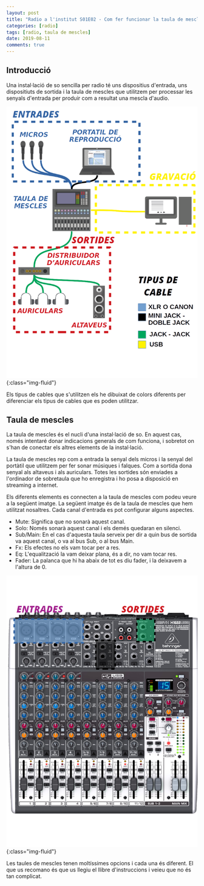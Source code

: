 ```yaml
---
layout: post
title: "Radio a l'institut S01E02 - Com fer funcionar la taula de mescles"
categories: [radio]
tags: [radio, taula de mescles]
date: 2019-08-11
comments: true
---
```


## Introducció

Una instal·lació de so sencilla per radio té uns dispositius d'entrada, uns dispositiuts de sortida i la taula de mescles que utilitzem per processar les senyals d'entrada per produir com a resultat una mescla d'audio.

![Radio](/assets/img/radio/radio.png){:class="img-fluid"}

Els tipus de cables que s'utilitzen els he dibuixat de colors diferents per diferenciar els tipus de cables que es poden utilitzar. 

## Taula de mescles

La taula de mescles és el nucli d'una instal·lació de so. En aquest cas, només intentaré donar indicacions generals de com funciona, i sobretot on s'han de conectar els altres elements de la instal·lació.

La taula de mescles rep com a entrada la senyal dels micros i la senyal del portàtil que utilitzem per fer sonar músiques i falques. Com a sortida dona senyal als altaveus i als auriculars. Totes les sortides són enviades a l'ordinador de sobretaula que ho enregistra i ho posa a disposició en streaming a internet.

Els diferents elements es connecten a la taula de mescles com podeu veure a la següent imatge. La següent imatge és de la taula de mescles que hem utilitzat nosaltres. Cada canal d'entrada es pot configurar alguns aspectes.

* Mute: Significa que no sonarà aquest canal.
* Solo: Només sonarà aquest canal i els demés quedaran en silenci.
* Sub/Main: En el cas d'aquesta taula serveix per dir a quin bus de sortida va aquest canal, o va al bus Sub, o al bus Main.
* Fx: Els efectes no els vam tocar per a res.
* Eq: L'equalització la vam deixar plana, és a dir, no vam tocar res.   
* Fader: La palanca que hi ha abaix de tot es diu fader, i la deixavem a l'altura de 0.

![TaulaDeMescles](/assets/img/radio/taulademescles1.png){:class="img-fluid"}

Les taules de mescles tenen moltíssimes opcions i cada una és diferent. El que us recomano és que us llegiu el llibre d'instruccions i veieu que no és tan complicat.
